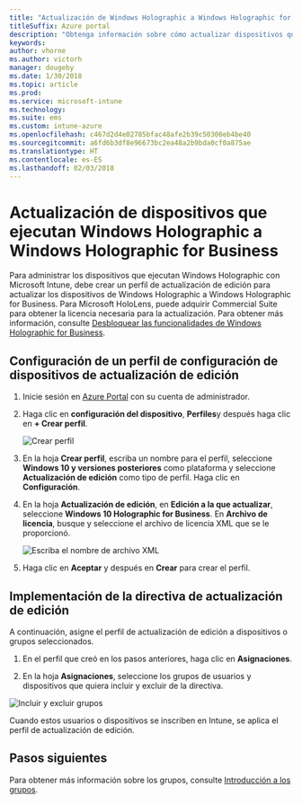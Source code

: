 ```yaml
---
title: "Actualización de Windows Holographic a Windows Holographic for Business"
titleSuffix: Azure portal
description: "Obtenga información sobre cómo actualizar dispositivos que ejecuten Windows Holographic a Windows Holographic for Business"
keywords: 
author: vhorne
ms.author: victorh
manager: dougeby
ms.date: 1/30/2018
ms.topic: article
ms.prod: 
ms.service: microsoft-intune
ms.technology: 
ms.suite: ems
ms.custom: intune-azure
ms.openlocfilehash: c467d2d4e02785bfac48afe2b39c50300eb4be40
ms.sourcegitcommit: a6fd6b3df8e96673bc2ea48a2b9bda0cf0a875ae
ms.translationtype: HT
ms.contentlocale: es-ES
ms.lasthandoff: 02/03/2018
---
```

# <a name="upgrade-devices-running-windows-holographic-to-windows-holographic-for-business"></a>Actualización de dispositivos que ejecutan Windows Holographic a Windows Holographic for Business


Para administrar los dispositivos que ejecutan Windows Holographic con Microsoft Intune, debe crear un perfil de actualización de edición para actualizar los dispositivos de Windows Holographic a Windows Holographic for Business. Para Microsoft HoloLens, puede adquirir Commercial Suite para obtener la licencia necesaria para la actualización. Para obtener más información, consulte [Desbloquear las funcionalidades de Windows Holographic for Business](https://docs.microsoft.com/en-us/hololens/hololens-upgrade-enterprise).

## <a name="to-set-up-an-edition-upgrade-device-configuration-profile"></a>Configuración de un perfil de configuración de dispositivos de actualización de edición

1. Inicie sesión en [Azure Portal](https://portal.azure.com) con su cuenta de administrador.


2.  Haga clic en **configuración del dispositivo**, **Perfiles**y después haga clic en **+ Crear perfil**.

    ![Crear perfil](media/Holographic-create-profile.png)

3.  En la hoja **Crear perfil**, escriba un nombre para el perfil, seleccione **Windows 10 y versiones posteriores** como plataforma y seleccione **Actualización de edición** como tipo de perfil. Haga clic en **Configuración**.

5. En la hoja **Actualización de edición**, en **Edición a la que actualizar**, seleccione **Windows 10 Holographic for Business**. En **Archivo de licencia**, busque y seleccione el archivo de licencia XML que se le proporcionó.

    ![Escriba el nombre de archivo XML](media/Holographic-edition-upgrade.png)
 
5.  Haga clic en **Aceptar** y después en **Crear** para crear el perfil.


## <a name="deploy-the-edition-upgrade-policy"></a>Implementación de la directiva de actualización de edición

A continuación, asigne el perfil de actualización de edición a dispositivos o grupos seleccionados.

1. En el perfil que creó en los pasos anteriores, haga clic en **Asignaciones**.

2. En la hoja **Asignaciones**, seleccione los grupos de usuarios y dispositivos que quiera incluir y excluir de la directiva.

![Incluir y excluir grupos](media/Holographic-groups.PNG)

Cuando estos usuarios o dispositivos se inscriben en Intune, se aplica el perfil de actualización de edición. 

## <a name="next-steps"></a>Pasos siguientes

Para obtener más información sobre los grupos, consulte [Introducción a los grupos](get-started-groups.md).


